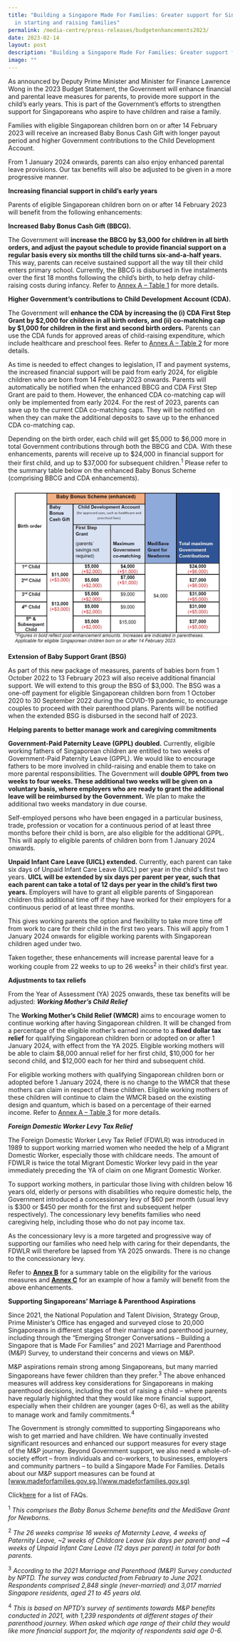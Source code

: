 ```yaml
---
title: "Building a Singapore Made For Families: Greater support for Singaporeans
  in starting and raising families"
permalink: /media-centre/press-releases/budgetenhancements2023/
date: 2023-02-14
layout: post
description: "Building a Singapore Made For Families: Greater support for Singaporeans in starting and raising families"
image: ""
---
```

As announced by Deputy Prime Minister and Minister for Finance Lawrence Wong in the 2023 Budget Statement, the Government will enhance financial and parental leave measures for parents, to provide more support in the child’s early years. This is part of the Government’s efforts to strengthen support for Singaporeans who aspire to have children and raise a family.

Families with eligible Singaporean children born on or after 14 February 2023 will receive an increased Baby Bonus Cash Gift with longer payout period and higher Government contributions to the Child Development Account.

From 1 January 2024 onwards, parents can also enjoy enhanced parental leave provisions. Our tax benefits will also be adjusted to be given in a more progressive manner.

**Increasing financial support in child’s early years**

Parents of eligible Singaporean children born on or after 14 February 2023 will benefit from the following enhancements:

**Increased Baby Bonus Cash Gift (BBCG).** 

The Government will **increase the BBCG by $3,000 for children in all birth orders, and adjust the payout schedule to provide financial support on a regular basis every six months till the child turns six-and-a-half years.** This way, parents can receive sustained support all the way till their child enters primary school. Currently, the BBCG is disbursed in five instalments over the first 18 months following the child’s birth, to help defray child-raising costs during infancy. Refer to [Annex A – Table 1](/files/Annex%20A%20M&P.pdf) for more details.

**Higher Government’s contributions to Child Development Account (CDA).** 

The Government will **enhance the CDA by increasing the (i) CDA First Step Grant by $2,000 for children in all birth orders, and (ii) co-matching cap by $1,000 for children in the first and second birth orders.** Parents can use the CDA funds for approved areas of child-raising expenditure, which include healthcare and preschool fees. Refer to [Annex A – Table 2](/files/Annex%20A%20M&P.pdf) for more details.

As time is needed to effect changes to legislation, IT and payment systems, the increased financial support will be paid from early 2024, for eligible children who are born from 14 February 2023 onwards. Parents will automatically be notified when the enhanced BBCG and CDA First Step Grant are paid to them. However, the enhanced CDA co-matching cap will only be implemented from early 2024. For the rest of 2023, parents can save up to the current CDA co-matching caps. They will be notified on when they can make the additional deposits to save up to the enhanced CDA co-matching cap. 

Depending on the birth order, each child will get $5,000 to $6,000 more in total Government contributions through both the BBCG and CDA. With these enhancements, parents will receive up to $24,000 in financial support for their first child, and up to $37,000 for subsequent children.<sup>1</sup> Please refer to the summary table below on the enhanced Baby Bonus Scheme (comprising BBCG and CDA enhancements).

![Enhanced Baby Bonus Table](/images/Baby%20Bonus%20Scheme%20Table.jpg)

**Extension of Baby Support Grant (BSG)**

As part of this new package of measures, parents of babies born from 1 October 2022 to 13 February 2023 will also receive additional financial support. We will extend to this group the BSG of $3,000. The BSG was a one-off payment for eligible Singaporean children born from 1 October 2020 to 30 September 2022 during the COVID-19 pandemic, to encourage couples to proceed with their parenthood plans. Parents will be notified when the extended BSG is disbursed in the second half of 2023.

**Helping parents to better manage work and caregiving commitments**

**Government-Paid Paternity Leave (GPPL) doubled.** Currently, eligible working fathers of Singaporean children are entitled to two weeks of Government-Paid Paternity Leave (GPPL). We would like to encourage fathers to be more involved in child-raising and enable them to take on more parental responsibilities. The Government will **double GPPL from two weeks to four weeks. These additional two weeks will be given on a voluntary basis, where employers who are ready to grant the additional leave will be reimbursed by the Government.** We plan to make the additional two weeks mandatory in due course.

Self-employed persons who have been engaged in a particular business, trade, profession or vocation for a continuous period of at least three months before their child is born, are also eligible for the additional GPPL. This will apply to eligible parents of children born from 1 January 2024 onwards.

**Unpaid Infant Care Leave (UICL) extended.** Currently, each parent can take six days of Unpaid Infant Care Leave (UICL) per year in the child's first two years. **UICL will be extended by six days per parent per year, such that each parent can take a total of 12 days per year in the child’s first two years.** Employers will have to grant all eligible parents of Singaporean children this additional time off if they have worked for their employers for a continuous period of at least three months.

This gives working parents the option and flexibility to take more time off from work to care for their child in the first two years. This will apply from 1 January 2024 onwards for eligible working parents with Singaporean children aged under two.

Taken together, these enhancements will increase parental leave for a working couple from 22 weeks to up to 26 weeks<sup>2</sup> in their child’s first year.

**Adjustments to tax reliefs**

From the Year of Assessment (YA) 2025 onwards, these tax benefits will be adjusted:
***Working Mother’s Child Relief***

The **Working Mother’s Child Relief (WMCR)** aims to encourage women to continue working after having Singaporean children. It will be changed from a percentage of the eligible mother’s earned income to a **fixed dollar tax relief** for qualifying Singaporean children born or adopted on or after 1 January 2024, with effect from the YA 2025. Eligible working mothers will be able to claim $8,000 annual relief for her first child, $10,000 for her second child, and $12,000 each for her third and subsequent child.

For eligible working mothers with qualifying Singaporean children born or adopted before 1 January 2024, there is no change to the WMCR that these mothers can claim in respect of these children. Eligible working mothers of these children will continue to claim the WMCR based on the existing design and quantum, which is based on a percentage of their earned income. Refer to [Annex A – Table 3](/files/Annex%20A%20M&P.pdf) for more details.

***Foreign Domestic Worker Levy Tax Relief***

The Foreign Domestic Worker Levy Tax Relief (FDWLR) was introduced in 1989 to support working married women who needed the help of a Migrant Domestic Worker, especially those with childcare needs. The amount of FDWLR is twice the total Migrant Domestic Worker levy paid in the year immediately preceding the YA of claim on one Migrant Domestic Worker.

To support working mothers, in particular those living with children below 16 years old, elderly or persons with disabilities who require domestic help, the Government introduced a concessionary levy of $60 per month (usual levy is $300 or $450 per month for the first and subsequent helper respectively). The concessionary levy benefits families who need caregiving help, including those who do not pay income tax.

As the concessionary levy is a more targeted and progressive way of supporting our families who need help with caring for their dependants, the FDWLR will therefore be lapsed from YA 2025 onwards. There is no change to the concessionary levy.

Refer to **[Annex B](/files/M&P%20Annex%20B.pdf)** for a summary table on the eligibility for the various measures and **[Annex C](/files/M&P%20Annex%20C.pdf)** for an example of how a family will benefit from the above enhancements.

**Supporting Singaporeans’ Marriage & Parenthood Aspirations**

Since 2021, the National Population and Talent Division, Strategy Group, Prime Minister’s Office has engaged and surveyed close to 20,000 Singaporeans in different stages of their marriage and parenthood journey, including through the “Emerging Stronger Conversations – Building a Singapore that is Made For Families” and 2021 Marriage and Parenthood (M&P) Survey, to understand their concerns and views on M&P.

M&P aspirations remain strong among Singaporeans, but many married Singaporeans have fewer children than they prefer.<sup>3</sup> The above enhanced measures will address key considerations for Singaporeans in making parenthood decisions, including the cost of raising a child – where parents have regularly highlighted that they would like more financial support, especially when their children are younger (ages 0-6), as well as the ability to manage work and family commitments.<sup>4</sup>

The Government is strongly committed to supporting Singaporeans who wish to get married and have children. We have continually invested significant resources and enhanced our support measures for every stage of the M&P journey. Beyond Government support, we also need a whole-of-society effort – from individuals and co-workers, to businesses, employers and community partners – to build a Singapore Made For Families. Details about our M&P support measures can be found at [www.madeforfamilies.gov.sg.](www.madeforfamilies.gov.sg)

Click[here](/files/M&P%20FAQs.pdf) for a list of FAQs.

<sup>1</sup> *This comprises the Baby Bonus Scheme benefits and the MediSave Grant for Newborns.*

<sup>2</sup> *The 26 weeks comprise 16 weeks of Maternity Leave, 4 weeks of Paternity Leave, ~2 weeks of Childcare Leave (six days per parent) and ~4 weeks of Unpaid Infant Care Leave (12 days per parent) in total for both parents.*

<sup>3</sup> *According to the 2021 Marriage and Parenthood (M&P) Survey conducted by NPTD. The survey was conducted from February to June 2021. Respondents comprised 2,848 single (never-married) and 3,017 married Singapore residents, aged 21 to 45 years old.*

<sup>4</sup> *This is based on NPTD’s survey of sentiments towards M&P benefits conducted in 2021, with 1,239 respondents at different stages of their parenthood journey. When asked which age range of their child they would like more financial support for, the majority of respondents said age 0-6.*
